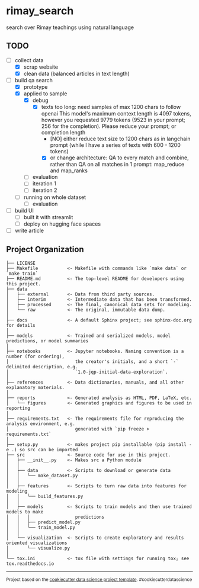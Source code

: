 rimay_search
==============================

search over Rimay teachings using natural language


TODO
------------
- [ ] collect data
    - [x] scrap website
    - [x] clean data (balanced articles in text length)
- [ ] build qa search
    - [x] prototype
    - [x] applied to sample
        - [x] debug
          - [x] texts too long: need samples of max 1200 chars to follow openai
          This model's maximum context length is 4097 tokens, however you requested 9779 tokens (9523 in your prompt; 256 for the completion). Please reduce your prompt; or completion length
            - [NO] either reduce text size to 1200 chars as in langchain prompt (while I have a series of texts with 600 - 1200 tokens)
            - [x] or change architecture: QA to every match and combine, rather than QA on all matches in 1 prompt: map_reduce and map_ranks
        - [ ] evaluation
        - [ ] iteration 1
        - [ ] iteration 2
    - [ ] running on whole dataset
        - [ ] evaluation
- [ ] build UI
    - [ ] built it with streamlit
    - [ ] deploy on hugging face spaces
- [ ] write article 

Project Organization
------------

    ├── LICENSE
    ├── Makefile           <- Makefile with commands like `make data` or `make train`
    ├── README.md          <- The top-level README for developers using this project.
    ├── data
    │   ├── external       <- Data from third party sources.
    │   ├── interim        <- Intermediate data that has been transformed.
    │   ├── processed      <- The final, canonical data sets for modeling.
    │   └── raw            <- The original, immutable data dump.
    │
    ├── docs               <- A default Sphinx project; see sphinx-doc.org for details
    │
    ├── models             <- Trained and serialized models, model predictions, or model summaries
    │
    ├── notebooks          <- Jupyter notebooks. Naming convention is a number (for ordering),
    │                         the creator's initials, and a short `-` delimited description, e.g.
    │                         `1.0-jqp-initial-data-exploration`.
    │
    ├── references         <- Data dictionaries, manuals, and all other explanatory materials.
    │
    ├── reports            <- Generated analysis as HTML, PDF, LaTeX, etc.
    │   └── figures        <- Generated graphics and figures to be used in reporting
    │
    ├── requirements.txt   <- The requirements file for reproducing the analysis environment, e.g.
    │                         generated with `pip freeze > requirements.txt`
    │
    ├── setup.py           <- makes project pip installable (pip install -e .) so src can be imported
    ├── src                <- Source code for use in this project.
    │   ├── __init__.py    <- Makes src a Python module
    │   │
    │   ├── data           <- Scripts to download or generate data
    │   │   └── make_dataset.py
    │   │
    │   ├── features       <- Scripts to turn raw data into features for modeling
    │   │   └── build_features.py
    │   │
    │   ├── models         <- Scripts to train models and then use trained models to make
    │   │   │                 predictions
    │   │   ├── predict_model.py
    │   │   └── train_model.py
    │   │
    │   └── visualization  <- Scripts to create exploratory and results oriented visualizations
    │       └── visualize.py
    │
    └── tox.ini            <- tox file with settings for running tox; see tox.readthedocs.io


--------

<p><small>Project based on the <a target="_blank" href="https://drivendata.github.io/cookiecutter-data-science/">cookiecutter data science project template</a>. #cookiecutterdatascience</small></p>
